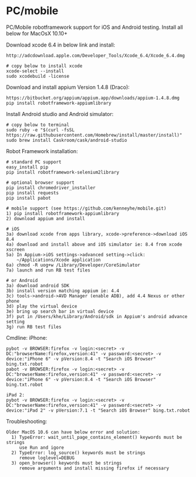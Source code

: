 # PC/mobile
PC/Mobile robotframework support for iOS and Android testing. Install all below for MacOsX 10.10+

  Download xcode 6.4 in below link and install:
  
    http://adcdownload.apple.com/Developer_Tools/Xcode_6.4/Xcode_6.4.dmg
    
    # copy below to install xcode
    xcode-select --install  
    sudo xcodebuild -license
  
  Download and install appium Version 1.4.8 (Draco):
  
    https://bitbucket.org/appium/appium.app/downloads/appium-1.4.8.dmg
    pip install robotframework-appiumlibrary
    
  Install Android studio and Android simulator:
  
    # copy below to terminal
    sudo ruby -e "$(curl -fsSL https://raw.githubusercontent.com/Homebrew/install/master/install)"
    sudo brew install Caskroom/cask/android-studio

  Robot Framework installation:
  
    # standard PC support
    easy_install pip
    pip install robotframework-selenium2library
    
    # optional browser support
    pip install chromedriver_installer
    pip install requests
    pip install pabot
    
    # mobile support (see https://github.com/kenneyhe/mobile.git)
    1) pip install robotframework-appiumlibrary
    2) download appium and install
    
    # iOS
    3a) download xcode from apps library, xcode->preference->download iOS 8.4
    4a) download and install above and iOS simulator ie: 8.4 from xcode xscreen
    5a) In Appium->iOS settings->advanced setting->click:
        ~/Applications/Xcode application
    6a) chmod -R uog+w /Library/Developer/CoreSimulator
    7a) launch and run RB test files
    
    # or Android
    3a) download android SDK
    3b) install version matching appium ie: 4.4
    3c) tools->android->AVD Manager (enable ADB), add 4.4 Nexus or other phone
    3d) play the virtual device
    3e) bring up search bar in virtual device
    3f) put in /Users/khe/Library/Android/sdk in Appium's android advance setting
    3g) run RB test files

  Cmdline:
    iPhone:

    pybot -v BROWSER:firefox -v login:<secret> -v DC:"browserName:firefox,version:41" -v password:<secret> -v device:"iPhone 6" -v pVersion:8.4 -t "Search iOS Browser" bing.txt.robot  
    pabot -v BROWSER:firefox -v login:<secret> -v DC:"browserName:firefox,version:41" -v password:<secret> -v device:"iPhone 6" -v pVersion:8.4 -t "Search iOS Browser" bing.txt.robot  

    iPad 2:
    pybot -v BROWSER:firefox -v login:<secret> -v DC:"browserName:firefox,version:41" -v password:<secret> -v device:"iPad 2" -v pVersion:7.1 -t "Search iOS Browser" bing.txt.robot

Troubleshooting:

    Older MacOS 10.6 can have below error and solution:
      1) TypeError: wait_until_page_contains_element() keywords must be strings
         use Run and igore
      2) TypeError: log_source() keywords must be strings
         remove loglevel=DEBUG
      3) open_browser() keywords must be strings
         remove arguments and install missing firefox if necessary
